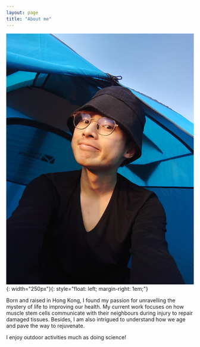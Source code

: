 ```yaml
---
layout: page
title: "About me"
---
```


![timmy](assets/20220107_170548.JPG){: width="250px"}{: style="float: left; margin-right: 1em;"}

Born and raised in Hong Kong, I found my passion for unravelling the mystery of life to improving our health. My current work focuses on how muscle stem cells communicate with their neighbours during injury to repair damaged tissues. Besides, I am also intrigued to understand how we age and pave the way to rejuvenate. 

I enjoy outdoor activities much as doing science!
